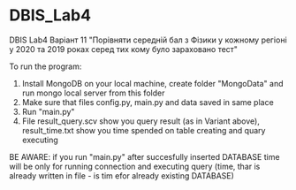 # DBIS_Lab4
DBIS Lab4 Варіант 11 "Порівняти середній бал з Фізики у кожному регіоні у 2020 та 2019 роках серед тих кому було зараховано тест"

To run the program:

1) Install MongoDB on your local machine, create folder "MongoData" and run mongo local server from this folder
2) Make sure that files config.py, main.py and data saved in same place
3) Run "main.py"
4) File result_query.scv show you query result (as in Variant above), result_time.txt show you time spended on table creating and quary executing

BE AWARE: if you run "main.py" after succesfully inserted DATABASE time will be only for running connection and executing query (time, thar is already written in file - is tim efor already existing DATABASE)

